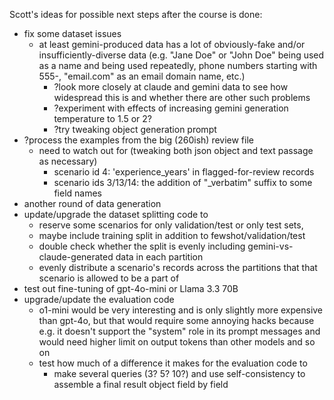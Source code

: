 Scott's ideas for possible next steps after the course is done:

- fix some dataset issues
    - at least gemini-produced data has a lot of obviously-fake and/or insufficiently-diverse data (e.g. "Jane Doe" or "John Doe" being used as a name and being used repeatedly, phone numbers starting with 555-, "email.com" as an email domain name, etc.)
        - ?look more closely at claude and gemini data to see how widespread this is and whether there are other such problems
        - ?experiment with effects of increasing gemini generation temperature to 1.5 or 2?
        - ?try tweaking object generation prompt
- ?process the examples from the big (260ish) review file
    - need to watch out for (tweaking both json object and text passage as necessary)
        - scenario id 4: 'experience_years' in flagged-for-review records
        - scenario ids 3/13/14: the addition of "_verbatim" suffix to some field names
- another round of data generation
- update/upgrade the dataset splitting code to
    - reserve some scenarios for only validation/test or only test sets,
    - maybe include training split in addition to fewshot/validation/test
    - double check whether the split is evenly including gemini-vs-claude-generated data in each partition
    - evenly distribute a scenario's records across the partitions that that scenario is allowed to be a part of
- test out fine-tuning of gpt-4o-mini or Llama 3.3 70B
- upgrade/update the evaluation code
  - o1-mini would be very interesting and is only slightly more expensive than gpt-4o, but that would require some annoying hacks because e.g. it doesn't support the "system" role in its prompt messages and would need higher limit on output tokens than other models and so on
  - test how much of a difference it makes for the evaluation code to
    - make several queries (3? 5? 10?) and use self-consistency to assemble a final result object field by field
